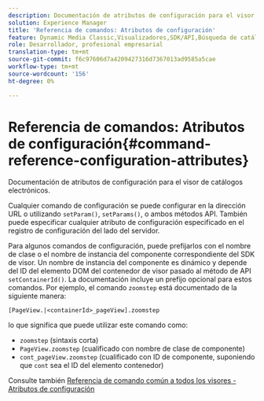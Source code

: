 ```yaml
---
description: Documentación de atributos de configuración para el visor de catálogos electrónicos.
solution: Experience Manager
title: 'Referencia de comandos: Atributos de configuración'
feature: Dynamic Media Classic,Visualizadores,SDK/API,Búsqueda de catálogos electrónicos
role: Desarrollador, profesional empresarial
translation-type: tm+mt
source-git-commit: f6c97606d7a4209427316d7367013ad9585a5cae
workflow-type: tm+mt
source-wordcount: '156'
ht-degree: 0%

---
```



# Referencia de comandos: Atributos de configuración{#command-reference-configuration-attributes}

Documentación de atributos de configuración para el visor de catálogos electrónicos.

Cualquier comando de configuración se puede configurar en la dirección URL o utilizando `setParam()`, `setParams()`, o ambos métodos API. También puede especificar cualquier atributo de configuración especificado en el registro de configuración del lado del servidor.

Para algunos comandos de configuración, puede prefijarlos con el nombre de clase o el nombre de instancia del componente correspondiente del SDK de visor. Un nombre de instancia del componente es dinámico y depende del ID del elemento DOM del contenedor de visor pasado al método de API `setContainerId()`. La documentación incluye un prefijo opcional para estos comandos. Por ejemplo, el comando `zoomstep` está documentado de la siguiente manera:

`[PageView.|<containerId>_pageView].zoomstep`

lo que significa que puede utilizar este comando como:

* `zoomstep` (sintaxis corta)
* `PageView.zoomstep` (cualificado con nombre de clase de componente)
* `cont_pageView.zoomstep` (cualificado con ID de componente, suponiendo que  `cont` sea el ID del elemento contenedor)

Consulte también [Referencia de comando común a todos los visores - Atributos de configuración](../../../r-html5-viewer-20-cmdref-configattrib/r-html5-viewer-20-cmdref-configattrib.md#concept-850e0f2c49b949deb7cfbfd330d329bd)
